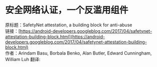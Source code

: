 # 安全网络认证，一个反滥用组件

原标题：SafetyNet attestation, a building block for anti-abuse  
链接：[https://android-developers.googleblog.com/2017/04/safetynet-attestation-building-block.html](https://android-developers.googleblog.com/2017/04/safetynet-attestation-building-block.html)  
作者：Arindam Basu, Borbala Benko, Alan Butler, Edward Cunningham, William Luh
翻译: []()  

